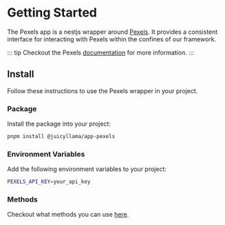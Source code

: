 # Getting Started

The Pexels app is a nestjs wrapper around [Pexels](https://www.pexels.com). It provides a consistent interface for interacting with Pexels within the confines of our framework.

::: tip
Checkout the Pexels [documentation](https://www.pexels.com/api/documentation/#introduction) for more information.
:::

## Install

Follow these instructions to use the Pexels wrapper in your project.

### Package

Install the package into your project:

```bash
pnpm install @juicyllama/app-pexels
```

### Environment Variables

Add the following environment variables to your project:

```bash
PEXELS_API_KEY=your_api_key
```

### Methods

Checkout what methods you can use [here](/apps/pexels/methods).
